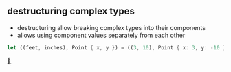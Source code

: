 ## destructuring complex types

* destructuring allow breaking complex types into their components
* allows using component values separately from each other

```rust
let ((feet, inches), Point { x, y }) = ((3, 10), Point { x: 3, y: -10 });
```

[📒](https://doc.rust-lang.org/book/ch18-03-pattern-syntax.html#destructuring-structs-and-tuples)